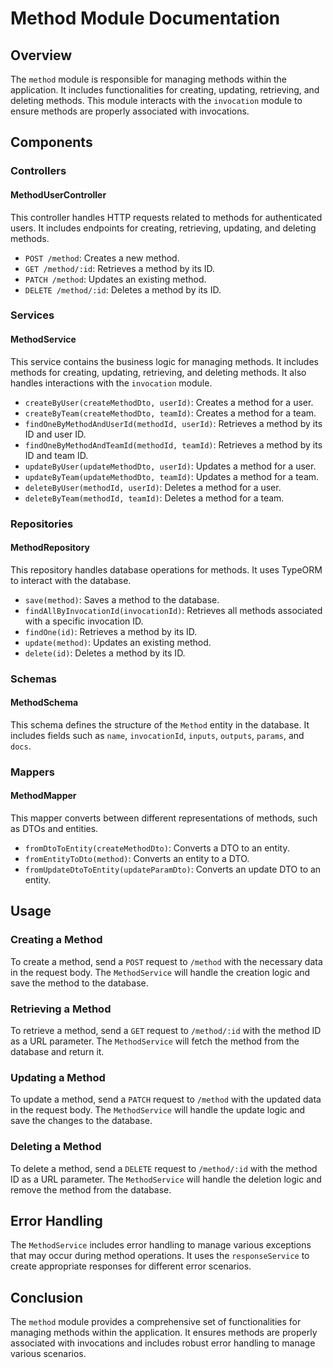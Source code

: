 # Method Module Documentation

## Overview

The `method` module is responsible for managing methods within the application. It includes functionalities for creating, updating, retrieving, and deleting methods. This module interacts with the `invocation` module to ensure methods are properly associated with invocations.

## Components

### Controllers

#### MethodUserController

This controller handles HTTP requests related to methods for authenticated users. It includes endpoints for creating, retrieving, updating, and deleting methods.

- `POST /method`: Creates a new method.
- `GET /method/:id`: Retrieves a method by its ID.
- `PATCH /method`: Updates an existing method.
- `DELETE /method/:id`: Deletes a method by its ID.

### Services

#### MethodService

This service contains the business logic for managing methods. It includes methods for creating, updating, retrieving, and deleting methods. It also handles interactions with the `invocation` module.

- `createByUser(createMethodDto, userId)`: Creates a method for a user.
- `createByTeam(createMethodDto, teamId)`: Creates a method for a team.
- `findOneByMethodAndUserId(methodId, userId)`: Retrieves a method by its ID and user ID.
- `findOneByMethodAndTeamId(methodId, teamId)`: Retrieves a method by its ID and team ID.
- `updateByUser(updateMethodDto, userId)`: Updates a method for a user.
- `updateByTeam(updateMethodDto, teamId)`: Updates a method for a team.
- `deleteByUser(methodId, userId)`: Deletes a method for a user.
- `deleteByTeam(methodId, teamId)`: Deletes a method for a team.

### Repositories

#### MethodRepository

This repository handles database operations for methods. It uses TypeORM to interact with the database.

- `save(method)`: Saves a method to the database.
- `findAllByInvocationId(invocationId)`: Retrieves all methods associated with a specific invocation ID.
- `findOne(id)`: Retrieves a method by its ID.
- `update(method)`: Updates an existing method.
- `delete(id)`: Deletes a method by its ID.

### Schemas

#### MethodSchema

This schema defines the structure of the `Method` entity in the database. It includes fields such as `name`, `invocationId`, `inputs`, `outputs`, `params`, and `docs`.

### Mappers

#### MethodMapper

This mapper converts between different representations of methods, such as DTOs and entities.

- `fromDtoToEntity(createMethodDto)`: Converts a DTO to an entity.
- `fromEntityToDto(method)`: Converts an entity to a DTO.
- `fromUpdateDtoToEntity(updateParamDto)`: Converts an update DTO to an entity.

## Usage

### Creating a Method

To create a method, send a `POST` request to `/method` with the necessary data in the request body. The `MethodService` will handle the creation logic and save the method to the database.

### Retrieving a Method

To retrieve a method, send a `GET` request to `/method/:id` with the method ID as a URL parameter. The `MethodService` will fetch the method from the database and return it.

### Updating a Method

To update a method, send a `PATCH` request to `/method` with the updated data in the request body. The `MethodService` will handle the update logic and save the changes to the database.

### Deleting a Method

To delete a method, send a `DELETE` request to `/method/:id` with the method ID as a URL parameter. The `MethodService` will handle the deletion logic and remove the method from the database.

## Error Handling

The `MethodService` includes error handling to manage various exceptions that may occur during method operations. It uses the `responseService` to create appropriate responses for different error scenarios.

## Conclusion

The `method` module provides a comprehensive set of functionalities for managing methods within the application. It ensures methods are properly associated with invocations and includes robust error handling to manage various scenarios.
